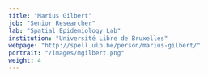 ```yaml
---
title: "Marius Gilbert"
job: "Senior Researcher"
lab: "Spatial Epidemiology Lab"
institution: "Université Libre de Bruxelles"
webpage: "http://spell.ulb.be/person/marius-gilbert/"
portrait: "/images/mgilbert.png"
weight: 4
---
```


